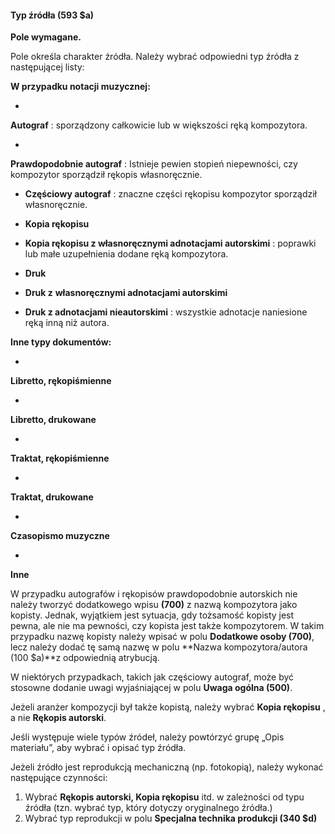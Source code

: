 #### Typ źródła (593 $a) 

**Pole wymagane.**

Pole określa charakter źródła. Należy wybrać odpowiedni typ źródła z następującej listy:

**W przypadku notacji muzycznej:**

- 

**Autograf** : sporządzony całkowicie lub w większości ręką kompozytora.

- 

**Prawdopodobnie autograf** : Istnieje pewien stopień niepewności, czy kompozytor sporządził rękopis własnoręcznie.

- **Częściowy autograf** : znaczne części rękopisu kompozytor sporządził własnoręcznie.  

- **Kopia rękopisu**

- **Kopia rękopisu z własnoręcznymi adnotacjami autorskimi** : poprawki lub małe uzupełnienia dodane ręką kompozytora.  

- **Druk**

- **Druk z**  **własnoręcznymi adnotacjami autorskimi**

- **Druk z adnotacjami nieautorskimi** : wszystkie adnotacje naniesione ręką inną niż autora. 

**Inne typy dokumentów:**

- 

**Libretto, rękopiśmienne**

- 

**Libretto, drukowane**

- 

**Traktat, rękopiśmienne**

- 

**Traktat, drukowane**

- 

**Czasopismo muzyczne**

- 

**Inne**

W przypadku autografów i rękopisów prawdopodobnie autorskich nie należy tworzyć dodatkowego wpisu **(700)** z nazwą kompozytora jako kopisty. Jednak, wyjątkiem jest sytuacja, gdy tożsamość kopisty jest pewna, ale nie ma pewności, czy kopista jest także kompozytorem. W takim przypadku nazwę kopisty należy wpisać w polu **Dodatkowe osoby (700)**, lecz należy dodać tę samą nazwę w polu **Nazwa kompozytora/autora (100 $a)**z odpowiednią atrybucją.

W niektórych przypadkach, takich jak częściowy autograf, może być stosowne dodanie uwagi wyjaśniającej w polu **Uwaga ogólna (500)**.

Jeżeli aranżer kompozycji był także kopistą, należy wybrać **Kopia rękopisu** , a nie **Rękopis autorski**.

Jeśli występuje wiele typów źródeł, należy powtórzyć grupę „Opis materiału”, aby wybrać i opisać typ źródła. 

Jeżeli źródło jest reprodukcją mechaniczną (np. fotokopią), należy wykonać następujące czynności:

1. Wybrać **Rękopis autorski, Kopia rękopisu** itd. w zależności od typu źródła (tzn. wybrać typ, który dotyczy oryginalnego źródła.)
2. Wybrać typ reprodukcji w polu **Specjalna technika produkcji (340 $d)**